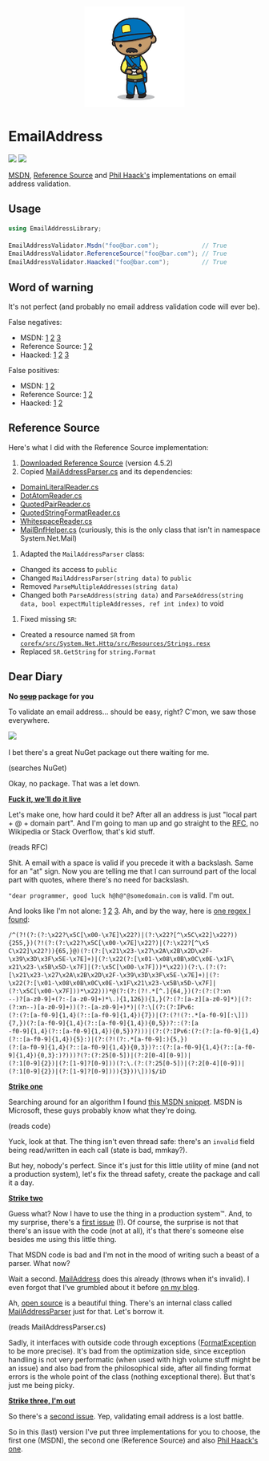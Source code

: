 <p align="center">
    <a href="#emailaddress">
        <img alt="logo" src="Assets/logo-200x200.png">
    </a>
</p>

# EmailAddress

[![][build-img]][build]
[![][nuget-img]][nuget]

[MSDN], [Reference Source] and [Phil Haack's] implementations on email address validation.

[build]:            https://ci.appveyor.com/project/TallesL/net-emailaddress
[build-img]:        https://ci.appveyor.com/api/projects/status/github/tallesl/net-emailaddress?svg=true
[nuget]:            https://www.nuget.org/packages/EmailAddress
[nuget-img]:        https://badge.fury.io/nu/EmailAddress.svg
[MSDN]:             https://msdn.microsoft.com/library/01escwtf
[Reference Source]: http://referencesource.microsoft.com/#System/net/System/Net/mail/MailAddressParser.cs
[Phil Haack's]:     http://haacked.com/archive/2007/08/21/i-knew-how-to-validate-an-email-address-until-i.aspx

## Usage

```cs
using EmailAddressLibrary;

EmailAddressValidator.Msdn("foo@bar.com");            // True
EmailAddressValidator.ReferenceSource("foo@bar.com"); // True
EmailAddressValidator.Haacked("foo@bar.com");         // True
```

## Word of warning

It's not perfect (and probably no email address validation code will ever be).

False negatives:

* MSDN:
  [1][msdn-negatives-1]
  [2][msdn-negatives-2]
  [3][msdn-negatives-3]
* Reference Source:
  [1][refsrc-negatives-1]
  [2][refsrc-negatives-2]
* Haacked:
  [1][haack-negatives-1]
  [2][haack-negatives-2]
  [3][haack-negatives-3]

False positives:

* MSDN:
  [1][msdn-positives-1]
  [2][msdn-positives-2]
* Reference Source:
  [1][refsrc-positives-1]
  [2][refsrc-positives-2]
* Haacked:
  [1][haack-positives-1]
  [2][haack-positives-2]

[msdn-negatives-1]:   Tests/CodeFool/Tests.cs#L18-L22
[msdn-negatives-2]:   Tests/SembianceEmailValidator/Tests.cs#L18-L20
[msdn-negatives-3]:   Tests/Wikipedia/Tests.cs#L18-L24
[msdn-positives-1]:   Tests/CodeFool/Tests.cs#L34-L35
[msdn-positives-2]:   Tests/SembianceEmailValidator/Tests.cs#L31-L36
[refsrc-negatives-1]: Tests/CodeFool/Tests.cs#L51-L53
[refsrc-negatives-2]: Tests/Wikipedia/Tests.cs#L45-L46
[refsrc-positives-1]: Tests/Wikipedia/Tests.cs#L65-L75
[refsrc-positives-2]: Tests/SembianceEmailValidator/Tests.cs#L57-L70 
[refsrc-positives-3]: Tests/Wikipedia/Tests.cs#L58-L61
[haack-negatives-1]:  Tests/CodeFool/Tests.cs#L91-L96
[haack-negatives-2]:  Tests/SembianceEmailValidator/Tests.cs#L86-L91
[haack-negatives-3]:  Tests/Wikipedia/Tests.cs#L77-L81
[haack-positives-1]:  Tests/CodeFool/Tests.cs#L108-L109
[haack-positives-2]:  Tests/SembianceEmailValidator/Tests.cs#L103-L106

## Reference Source

Here's what I did with the Reference Source implementation:

1. [Downloaded Reference Source]&nbsp;(version 4.5.2)
1. Copied [MailAddressParser.cs] and its dependencies:
 * [DomainLiteralReader.cs]
 * [DotAtomReader.cs]
 * [QuotedPairReader.cs]
 * [QuotedStringFormatReader.cs]
 * [WhitespaceReader.cs]
 * [MailBnfHelper.cs]&nbsp;(curiously, this is the only class that isn't in namespace System.Net.Mail)
1. Adapted the `MailAddressParser` class:
 * Changed its access to `public`
 * Changed `MailAddressParser(string data)` to `public`
 * Removed `ParseMultipleAddresses(string data)`
 * Changed both `ParseAddress(string data)` and `ParseAddress(string data, bool expectMultipleAddresses, ref int index)` to void
1. Fixed missing `SR`:
 * Created a resource named `SR` from [`corefx/src/System.Net.Http/src/Resources/Strings.resx`][Strings.resx]
 * Replaced `SR.GetString` for `string.Format`

[Downloaded Reference Source]: http://referencesource.microsoft.com/download.html
[MailAddressParser.cs]:        http://referencesource.microsoft.com/#System/net/System/Net/mail/MailAddressParser.cs
[DomainLiteralReader.cs]:      http://referencesource.microsoft.com/#System/net/System/Net/mail/DomainLiteralReader.cs
[DotAtomReader.cs]:            http://referencesource.microsoft.com/#System/net/System/Net/mail/DotAtomReader.cs
[MailAddressParser.cs]:        http://referencesource.microsoft.com/#System/net/System/Net/mail/MailAddressParser.cs
[QuotedPairReader.cs]:         http://referencesource.microsoft.com/#System/net/System/Net/mail/QuotedPairReader.cs
[QuotedStringFormatReader.cs]: http://referencesource.microsoft.com/#System/net/System/Net/mail/QuotedStringFormatReader.cs
[WhitespaceReader.cs]:         http://referencesource.microsoft.com/#System/net/System/Net/mail/WhitespaceReader.cs
[MailBnfHelper.cs]:            http://referencesource.microsoft.com/#System/net/System/Net/mail/MailBnfHelper.cs
[Strings.resx]:                https://github.com/dotnet/corefx/blob/master/src/System.Net.Http/src/Resources/Strings.resx
[EmailAddressValidator.cs]:    EmailAddressValidator/EmailAddressValidator.cs

## Dear Diary

**No <del>[soup]</del> package for you**

To validate an email address... should be easy, right?
C'mon, we saw those everywhere.

![][invalid]

I bet there's a great NuGet package out there waiting for me.

(searches NuGet)

Okay, no package.
That was a let down.

[soup]:    https://youtube.com/watch?v=ryNxl-lpOME
[invalid]: Assets/invalid.png

**[Fuck it, we'll do it live]**

Let's make one, how hard could it be?
After all an address is just "local part + @ + domain part".
And I'm going to man up and go straight to the [RFC], no Wikipedia or Stack Overflow, that's kid stuff.

(reads RFC)

Shit.
A email with a space is valid if you precede it with a backslash.
Same for an "at" sign.
Now you are telling me that I can surround part of the local part with quotes, where there's no need for backslash.

`"dear programmer, good luck h@h@"@somedomain.com` is valid.
I'm out.

And looks like I'm not alone: [1][notalone-1] [2][notalone-2] [3][notalone-3].
Ah, and by the way, here is [one regex I found]:

```
/^(?!(?:(?:\x22?\x5C[\x00-\x7E]\x22?)|(?:\x22?[^\x5C\x22]\x22?)){255,})(?!(?:(?:\x22?\x5C[\x00-\x7E]\x22?)|(?:\x22?[^\x5
C\x22]\x22?)){65,}@)(?:(?:[\x21\x23-\x27\x2A\x2B\x2D\x2F-\x39\x3D\x3F\x5E-\x7E]+)|(?:\x22(?:[\x01-\x08\x0B\x0C\x0E-\x1F\
x21\x23-\x5B\x5D-\x7F]|(?:\x5C[\x00-\x7F]))*\x22))(?:\.(?:(?:[\x21\x23-\x27\x2A\x2B\x2D\x2F-\x39\x3D\x3F\x5E-\x7E]+)|(?:
\x22(?:[\x01-\x08\x0B\x0C\x0E-\x1F\x21\x23-\x5B\x5D-\x7F]|(?:\x5C[\x00-\x7F]))*\x22)))*@(?:(?:(?!.*[^.]{64,})(?:(?:(?:xn
--)?[a-z0-9]+(?:-[a-z0-9]+)*\.){1,126}){1,}(?:(?:[a-z][a-z0-9]*)|(?:(?:xn--)[a-z0-9]+))(?:-[a-z0-9]+)*)|(?:\[(?:(?:IPv6:
(?:(?:[a-f0-9]{1,4}(?::[a-f0-9]{1,4}){7})|(?:(?!(?:.*[a-f0-9][:\]]){7,})(?:[a-f0-9]{1,4}(?::[a-f0-9]{1,4}){0,5})?::(?:[a
-f0-9]{1,4}(?::[a-f0-9]{1,4}){0,5})?)))|(?:(?:IPv6:(?:(?:[a-f0-9]{1,4}(?::[a-f0-9]{1,4}){5}:)|(?:(?!(?:.*[a-f0-9]:){5,})
(?:[a-f0-9]{1,4}(?::[a-f0-9]{1,4}){0,3})?::(?:[a-f0-9]{1,4}(?::[a-f0-9]{1,4}){0,3}:)?)))?(?:(?:25[0-5])|(?:2[0-4][0-9])|
(?:1[0-9]{2})|(?:[1-9]?[0-9]))(?:\.(?:(?:25[0-5])|(?:2[0-4][0-9])|(?:1[0-9]{2})|(?:[1-9]?[0-9]))){3}))\]))$/iD 
```

[Fuck it, we'll do it live]: https://youtube.com/watch?v=2tJjNVVwRCY
[RFC]:                       https://tools.ietf.org/html/rfc3696#section-3
[notalone-1]:                http://haacked.com/archive/2007/08/21/i-knew-how-to-validate-an-email-address-until-i.aspx
[notalone-2]:                http://girders.org/blog/2013/01/31/dont-rfc-validate-email-addresses
[notalone-3]:                http://regular-expressions.info/email.html
[one regex I found]:         https://fightingforalostcause.net/content/misc/2006/compare-email-regex.php

**[Strike one]**

Searching around for an algorithm I found [this MSDN snippet].
MSDN is Microsoft, these guys probably know what they're doing.

(reads code)

Yuck, look at that.
The thing isn't even thread safe: there's an `invalid` field being read/written in each call (state is bad, mmkay?).

But hey, nobody's perfect.
Since it's just for this little utility of mine (and not a production system), let's fix the thread safety, create the
package and call it a day.

[Strike one]:                     https://github.com/tallesl/EmailAddressValidator/releases/tag/1.0.0
[Where do you want to go today?]: https://youtube.com/watch?v=ynbKWBnjrL0
[this MSDN snippet]:              https://msdn.microsoft.com/library/01escwtf.aspx

**[Strike two]**

Guess what?
Now I have to use the thing in a production system™.
And, to my surprise, there's a [first issue] (!).
Of course, the surprise is not that there's an issue with the code (not at all), it's that there's someone else besides
me using this little thing.

That MSDN code is bad and I'm not in the mood of writing such a beast of a parser.
What now?

Wait a second.
[MailAddress] does this already (throws when it's invalid).
I even forgot that I've grumbled about it before [on my blog].

Ah, [open source] is a beautiful thing.
There's an internal class called [MailAddressParser] just for that.
Let's borrow it.

(reads MailAddressParser.cs)

Sadly, it interfaces with outside code through exceptions ([FormatException] to be more precise).
It's bad from the optimization side, since exception handling is not very performatic (when used with high volume stuff
might be an issue) and also bad from the philosophical side, after all finding format errors is the whole point of the
class (nothing exceptional there).
But that's just me being picky.

[Strike two]:        https://github.com/tallesl/EmailAddressValidator/releases/tag/2.0.0
[first issue]:       https://github.com/tallesl/EmailAddressValidator/issues/1
[MailAddress]:       https://msdn.microsoft.com/library/system.net.mail.mailaddress.aspx
[on my blog]:        https://blog.talles.me/just-put-it-in-the-framework.html
[open source]:       http://referencesource.microsoft.com
[MailAddressParser]: http://referencesource.microsoft.com/#System/net/System/Net/mail/MailAddressParser.cs
[FormatException]:   https://msdn.microsoft.com/library/system.formatexception.aspx

**[Strike three, I'm out]**

So there's a [second issue].
Yep, validating email address is a lost battle.

So in this (last) version I've put three implementations for you to choose, the first one (MSDN), the second one
(Reference Source) and also [Phil Haack's one].

[Strike three, I'm out]: https://github.com/tallesl/EmailAddressValidator/releases/tag/3.0.0
[second issue]:          https://github.com/tallesl/EmailAddressValidator/issues/2
[Phil Haack's one]:      http://haacked.com/archive/2007/08/21/i-knew-how-to-validate-an-email-address-until-i.aspx
